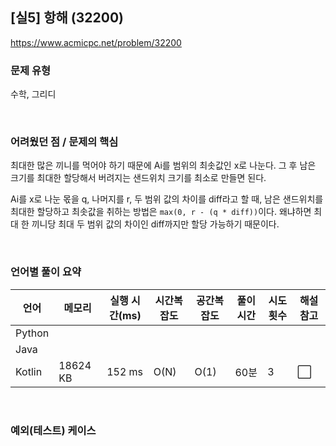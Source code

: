 ## [실5] 항해 (32200)

https://www.acmicpc.net/problem/32200

### 문제 유형

수학, 그리디

<br>

### 어려웠던 점 / 문제의 핵심

최대한 많은 끼니를 먹어야 하기 때문에 Ai를 범위의 최솟값인 x로 나눈다. 그 후 남은 크기를 최대한 할당해서 버려지는 샌드위치 크기를 최소로 만들면 된다.

Ai를 x로 나눈 몫을 q, 나머지를 r, 두 범위 값의 차이를 diff라고 할 때, 남은 샌드위치를 최대한 할당하고 최솟값을 취하는 방법은 `max(0, r - (q * diff))`이다. 왜냐하면 최대 한 끼니당 최대 두 범위 값의 차이인 diff까지만 할당 가능하기 때문이다.

<br>

### 언어별 풀이 요약

| 언어   | 메모리   | 실행 시간(ms) | 시간복잡도 | 공간복잡도 | 풀이 시간 | 시도 횟수 | 해설 참고            |
| ------ | -------- | ------------- | ---------- | ---------- | --------- | --------- | -------------------- |
| Python |          |               |            |            |           |           |                      |
| Java   |          |               |            |            |           |           |                      |
| Kotlin | 18624 KB | 152 ms        | O(N)       | O(1)       | 60분      | 3         | :white_large_square: |

<br>

### 예외(테스트) 케이스

```
```

